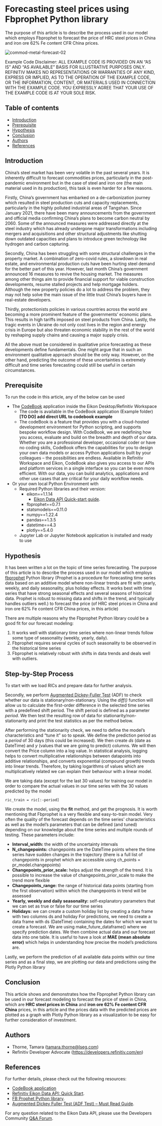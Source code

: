 # Forecasting steel prices using Fbprophet Python library
The purpose of this article is to describe the process used in our model which employs Fbprophet to forecast the price of HRC steel prices in China and iron ore 62% Fe content CFR China prices.

![commod-metal-forecast-02](https://user-images.githubusercontent.com/89068039/211773338-669734d5-28ec-49d1-99d6-9946da2f1744.png)

Example Code Disclaimer:
ALL EXAMPLE CODE IS PROVIDED ON AN “AS IS” AND “AS AVAILABLE” BASIS FOR ILLUSTRATIVE PURPOSES ONLY. REFINITIV MAKES NO REPRESENTATIONS OR WARRANTIES OF ANY KIND, EXPRESS OR IMPLIED, AS TO THE OPERATION OF THE EXAMPLE CODE, OR THE INFORMATION, CONTENT, OR MATERIALS USED IN CONNECTION WITH THE EXAMPLE CODE. YOU EXPRESSLY AGREE THAT YOUR USE OF THE EXAMPLE CODE IS AT YOUR SOLE RISK.

## Table of contents
* [Introduction](#introduction)
* [Prerequisite](#prerequisite)
* [Hypothesis](#hypothesis)
* [Conclusion](#conclusion)
* [Authors](#author)
* [References](#references)

## <a id="introduction"></a>Introduction
China’s steel market has been very volatile in the past several years. It is inherently difficult to forecast commodities prices, particularly in the post-pandemic environment but in the case of steel and iron ore (the main material used in its production), this task is even harder for a few reasons.

Firstly, China’s government has embarked on a de-carbonization journey which resulted in steel production cuts and capacity replacements, particularly in the highly polluted industrial areas of Tangshan. Since January 2021, there have been many announcements from the government and official media confirming China’s plans to become carbon neutral by 2060. Some of the announced measures were addressed directly at the steel industry which has already undergone major transformations including mergers and acquisitions and other structural adjustments like shutting down outdated capacities and plans to introduce green technology like hydrogen and carbon capturing.

Secondly, China has been struggling with some structural challenges in the property market. A combination of zero-covid rules, a slowdown in real estate, and environmental production cuts have been hurting steel demand for the better part of this year. However, last month China’s government announced 16 measures to revive the housing market. The measures among other things aim to provide financial support for viable construction developments, resume stalled projects and help mortgage holders. Although the new property policies do a lot to address the problem, they may not help solve the main issue of the little trust China’s buyers have in real-estate developers.

Thirdly, protectionists policies in various countries across the world are becoming a more prominent feature of the governments’ economic plans. This results in high tariffs imposed on steel products from China. Lastly, the tragic events in Ukraine do not only cost lives in the region and energy crisis in Europe but also threaten economic stability in the rest of the world by reshaping supply chains and causing a major supply crisis.

All the above must be considered in qualitative price forecasting as these developments define fundamentals. One might argue that in such an environment qualitative approach should be the only way. However, on the other hand, predicting the outcome of these uncertainties is extremely difficult and time series forecasting could still be useful in certain circumstances.

## <a id="prerequisite"></a>Prerequisite 
To run the code in this article, any of the below can be used

- The [CodeBook](https://www.refinitiv.com/en/products/codebook) application inside the Eikon Desktop/Refinitiv Workspace
  - The code is available in the CodeBook application (Example folder) ****[TO DO]**** **add direct URL to codebook example**
  - The codeBook is a feature that provides you with a cloud-hosted development environment for Python scripting, and supports bespoke workflow design. With CodeBook, we are redefining how you access, evaluate and build on the breadth and depth of our data. Whether you are a professional developer, occasional coder or have no coding skills, CodeBook offers the capabilities for you to design your own data models or access Python applications built by your colleagues – the possibilities are endless. Available in Refinitiv Workspace and Eikon, CodeBook also gives you access to our APIs and platform services in a single interface so you can be even more efficient. With our data, you can build analytics, applications and other use cases that are critical for your daily workflow needs. 
- Or your own local Python Environment with
  - Required Python libraries and their version:
    - eikon==1.1.14
      - [Eikon Data API Quick-start guide](https://developers.refinitiv.com/en/api-catalog/eikon/eikon-data-api/quick-start).
    - fbprophet==0.7.1
    - statsmodels==0.11.0
    - numpy==1.22.4
    - pandas==1.3.5
    - datetime==4.3
    - plotly==5.4.0
  - Jupyter Lab or Jupyter Notebook application is installed and ready to use

## <a id="hypothesis"></a>Hypothesis
It has been written a lot on the topic of time series forecasting. The purpose of this article is to describe the process used in our model which employs [fbprophet](https://facebook.github.io/prophet/) Python library (Prophet is a procedure for forecasting time series data based on an additive model where non-linear trends are fit with yearly, weekly, and daily seasonality, plus holiday effects. It works best with time series that have strong seasonal effects and several seasons of historical data. Prophet is robust to missing data and shifts in the trend, and typically handles outliers well.) to forecast the price (of HRC steel prices in China and iron ore 62% Fe content CFR China prices, in this article)

There are multiple reasons why the Fbprophet Python library could be a good fit for our forecast modeling:

1. It works well with stationary time series where non-linear trends follow some type of seasonality (weekly, yearly, daily).
2. Fbprophet requires several cycles of such seasonality to be observed in the historical time series
3. Fbprophet is relatively robust with shifts in data trends and deals well with outliers.

## <a id="Step-by-Step Process"></a>Step-by-Step Process
To start with we load RICs and prepare data for further analysis.

Secondly, we perform [Augmented Dickey-Fuller Test](https://www.machinelearningplus.com/time-series/augmented-dickey-fuller-test/) (ADF) to check whether our data is stationary/non-stationary. Using the *diff()* function will allow us to calculate the first-order difference in the selected time series with a predefined shift period. The shift period is defined as a parameter *period*. We then test the resulting row of data for stationarity/non-stationarity and print the test statistics as per the method below.

After performing the stationarity check, we need to define the model’s characteristics and “tune it” so to speak. We define the prediction period as a *period* of 30 days (this could be increased). We then create *ds* (date as DateTime) and *y* (values that we are going to predict) columns. We will then convert the Price column into a log value. In statistical analysis, logging helps to convert multiplicative relationships between datapoints into additive relationships, and converts exponential (compound growth) trends into linear trends. Therefore, by taking logarithms of values which are multiplicatively related we can explain their behaviour with a linear model.

We are taking data (except for the last 30 values) for training our model in order to compare the actual values in our time series with the 30 values predicted by the model

```ric_train = ric[:-period]```

We create the model, using the **fit** method, and get the prognosis. It is worth mentioning that Fbprophet is a very flexible and easy-to-train model. Very often the quality of the forecast depends on the time series' characteristics as well as the model’s parameters that can be defined (and tuned) depending on our knowledge about the time series and multiple rounds of testing. These parameters include:

- **Interval_width:** the width of the uncertainty intervals
- **N_changepoints:** changepoints are the DateTime points where the time series have sudden changes in the trajectory (there is a full list of changepoints in prophet which are accessible using ch_points = pr_model.changepoints)
- **Changepoints_prior_scale:** helps adjust the strength of the trend. It is possible to increase the value of changepoints_prior_scale to make the trend more flexible
- **Changepoints_range:** the range of historical data points (starting from the first observation) within which the changepoints in trend will be assessed
- **Yearly, weekly and daily seasonality:** self-explanatory parameters that we can set as true or false for our time series
- **Holidays:** we can create a custom holiday list by creating a data frame with two columns ds and holiday
For predictions, we need to create a data frame with ds (DateTime) containing the dates for which we want to create a forecast. We are using make_future_dataframe() where we specify prediction dates. We then combine actual data and our forecast data into one table. It is useful to have a look at **MAE (mean absolute error)** which helps in understanding how precise the model’s predictions are.

Lastly, we perform the prediction of all available data points within our time series and as a final step, we are plotting our data and predictions using the Plotly Python library

## <a id="conclusion"></a>Conclusion
This article shows and demonstrates how the Fbprophet Python library can be used in our forecast modeling to forecast the price of steel in China, which are **HRC steel prices in China** and **iron ore 62% Fe content CFR China** prices, in this article and the prices data with the predicted prices are plotted as a graph with Plotly Python library as a visualization to be easy for further consideration of investment.

## <a id="author"></a>Authors
- Thorne, Tamara (tamara.thorne@lseg.com)
- Refinitiv Developer Advocate (https://developers.refinitiv.com/en)

## <a id="references"></a>References
For further details, please check out the following resources:
* [CodeBook application](https://www.refinitiv.com/en/products/codebook)
* [Refinitiv Eikon Data API: Quick Start](https://developers.refinitiv.com/en/api-catalog/eikon/eikon-data-api/quick-start). 
* [FB Prophet Python library](https://facebook.github.io/prophet/).
* [Augmented Dickey Fuller Test (ADF Test) – Must Read Guide](https://www.machinelearningplus.com/time-series/augmented-dickey-fuller-test/).

For any question related to the Eikon Data API, please use the Developers Community [Q&A Forum](https://community.developers.refinitiv.com/spaces/92/index.html).
